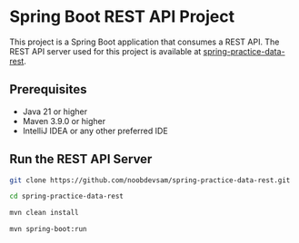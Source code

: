 # Spring Boot REST API Project

This project is a Spring Boot application that consumes a REST API.
The REST API server used for this project is available
at [spring-practice-data-rest](https://github.com/noobdevsam/spring-practice-data-rest).

## Prerequisites

- Java 21 or higher
- Maven 3.9.0 or higher
- IntelliJ IDEA or any other preferred IDE

## Run the REST API Server

```sh
git clone https://github.com/noobdevsam/spring-practice-data-rest.git

cd spring-practice-data-rest

mvn clean install

mvn spring-boot:run
```
